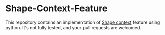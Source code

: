 # Shape-Context-Feature

This repository contains an implementation of [Shape context](https://en.wikipedia.org/wiki/Shape_context) feature using python. It's not fully tested, and your pull requests are welcomed.

